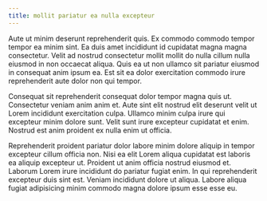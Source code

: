 ```yaml
---
title: mollit pariatur ea nulla excepteur
---
```


Aute ut minim deserunt reprehenderit quis. Ex commodo commodo tempor tempor ea minim sint. Ea duis amet incididunt id cupidatat magna magna consectetur. Velit ad nostrud consectetur mollit mollit do nulla cillum nulla eiusmod in non occaecat aliqua. Quis ea ut non ullamco sit pariatur eiusmod in consequat anim ipsum ea. Est sit ea dolor exercitation commodo irure reprehenderit aute dolor non qui tempor.

Consequat sit reprehenderit consequat dolor tempor magna quis ut. Consectetur veniam anim anim et. Aute sint elit nostrud elit deserunt velit ut Lorem incididunt exercitation culpa. Ullamco minim culpa irure qui excepteur minim dolore sunt. Velit sunt irure excepteur cupidatat et enim. Nostrud est anim proident ex nulla enim ut officia.

Reprehenderit proident pariatur dolor labore minim dolore aliquip in tempor excepteur cillum officia non. Nisi ea elit Lorem aliqua cupidatat est laboris ea aliquip excepteur ut. Proident ut anim officia nostrud eiusmod et. Laborum Lorem irure incididunt do pariatur fugiat enim. In qui reprehenderit excepteur duis sint est. Veniam incididunt dolore ut aliqua. Labore aliqua fugiat adipisicing minim commodo magna dolore ipsum esse esse eu.